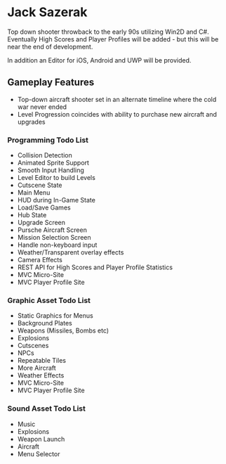 # Jack Sazerak
Top down shooter throwback to the early 90s utilizing Win2D and C#.  Eventually High Scores and Player Profiles will be added - but this will be near the end of development.

In addition an Editor for iOS, Android and UWP will be provided.

## Gameplay Features
* Top-down aircraft shooter set in an alternate timeline where the cold war never ended
* Level Progression coincides with ability to purchase new aircraft and upgrades

### Programming Todo List
* Collision Detection
* Animated Sprite Support
* Smooth Input Handling
* Level Editor to build Levels
* Cutscene State
* Main Menu
* HUD during In-Game State
* Load/Save Games
* Hub State
* Upgrade Screen
* Pursche Aircraft Screen
* Mission Selection Screen
* Handle non-keyboard input
* Weather/Transparent overlay effects
* Camera Effects
* REST API for High Scores and Player Profile Statistics
* MVC Micro-Site
* MVC Player Profile Site

### Graphic Asset Todo List
* Static Graphics for Menus
* Background Plates
* Weapons (Missiles, Bombs etc)
* Explosions
* Cutscenes
* NPCs
* Repeatable Tiles
* More Aircraft
* Weather Effects
* MVC Micro-Site
* MVC Player Profile Site

### Sound Asset Todo List
* Music
* Explosions
* Weapon Launch
* Aircraft
* Menu Selector
